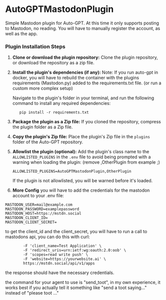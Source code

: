 # AutoGPTMastodonPlugin

Simple Mastodon plugin for Auto-GPT. At this time it only supports posting to Mastodon, no reading. You will have to 
manually register the account, as well as the app.

### Plugin Installation Steps

1. **Clone or download the plugin repository:**
   Clone the plugin repository, or download the repository as a zip file.

2. **Install the plugin's dependencies (if any):**
   Note: If you run auto-gpt in docker, you will have to rebuild the container with the plugins requirements (Mastodon.py) added to the requirements.txt file.  (or run a custom more complex setup)

   Navigate to the plugin's folder in your terminal, and run the following command to install any required dependencies:

   ``` shell
      pip install -r requirements.txt
   ```

3. **Package the plugin as a Zip file:**
   If you cloned the repository, compress the plugin folder as a Zip file.

4. **Copy the plugin's Zip file:**
   Place the plugin's Zip file in the `plugins` folder of the Auto-GPT repository.

5. **Allowlist the plugin (optional):**
   Add the plugin's class name to the `ALLOWLISTED_PLUGINS` in the `.env` file to avoid being prompted with a warning when loading the plugin: (remove ,OtherPlugin from example ;)

   ``` shell
   ALLOWLISTED_PLUGINS=AutoGPTMastodonPlugin,OtherPlugin
   ```
   If the plugin is not allowlisted, you will be warned before it's loaded.

6. **More Config**
   you will have to add the credentials for the mastodon account to your .env file:
```
MASTODON_USER=mail@example.com
MASTODON_PASSWORD=examplepassword
MASTODON_HOST=https://mstdn.social
MASTODON_CLIENT_ID=
MASTODON_CLIENT_SECRET=
```

to get the client_id and the client_secret, you will have to run a call to mastodons api,
you can do this with curl:

```curl -X POST \ 
        -F 'client_name=Test Application' \
        -F 'redirect_uris=urn:ietf:wg:oauth:2.0:oob' \
        -F 'scopes=read write push' \
        -F 'website=https://yourwebsite.ai' \
        https://mstdn.social/api/v1/apps
```
the response should have the necessary credentials.

the command for your agent to use is "send_toot", in my own experience, it works best if you actually tell it something like "send a toot saying..." instead of "please toot ..."